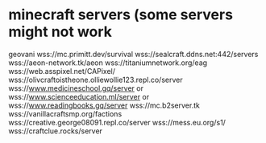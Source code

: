 # minecraft servers (some servers might not work

geovani
wss://mc.primitt.dev/survival
 wss://sealcraft.ddns.net:442/servers
 wss://aeon-network.tk/aeon
 wss://titaniumnetwork.org/eag
 wss://web.asspixel.net/CAPixel/
 wss://olivcraftoistheone.olliewollie123.repl.co/server
 wss://www.medicineschool.gq/server   or   wss://www.scienceeducation.ml/server   or   wss://www.readingbooks.gq/server
wss://mc.b2server.tk
wss://vanillacraftsmp.org/factions
wss://creative.george08091.repl.co/server
 wss://mess.eu.org/s1/
wss://craftclue.rocks/server
